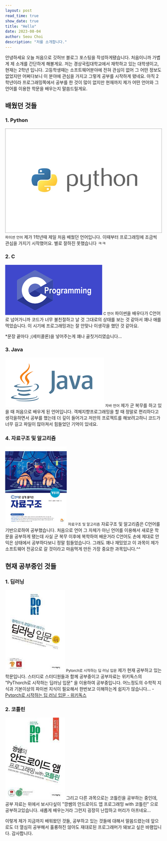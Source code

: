 ```yaml
---
layout: post
read_time: true
show_date: true
title: "Hello"
date: 2023-08-04
author: Seou Choi
description: "저를 소개합니다."
---
```


 안녕하세요 오늘 처음으로 깃허브 블로그 포스팅을 작성하게됐습니다. 처음이니까 가볍게 제 소개를 간단하게 해볼게요.
 저는 경상국립대학교에서 재학하고 있는 대학생이고, 현재는 2학년 입니다. 고등학생때는 소프트웨어분야에 전혀 관심이 없어 그 어떤 정보도 없었지만 어쩌다보니 이 분야에 관심을 가지고 그렇게 공부를 시작하게 됐네요.
아직 2학년이라 프로그래밍쪽에서 공부를 한 것이 많이 없지만 현재까지 제가 어떤 언어와 그 언어를 이용한 학문을 배우는지 말씀드릴게요.

## 배웠던 것들

### 1. Python
![Python](./assets/img/posts/20230808/Python.jpg)
<small>파이썬 언어</small>
 제가 1학년때 제일 처음 배웠던 언어입니다. 이때부터 프로그래밍에 조금씩 관심을 가지기 시작했어요. 별로 잘하진 못했습니다 ㅋㅋ

### 2. C
![C](./assets/img/posts/20230808/C.png)
<small>C 언어</small>
 파이썬을 배우다가 C언어로 넘어가니까 코드가 너무 불친절하고 날 것 그대로의 상태를 보는 것 같아서 꽤나 애를 먹었습니다. 이 시기에 프로그래밍과는 잘 안맞나 이생각을 했던 것 같아요.
 
*문장 끝마다 ;(세미콜론)을 넣어주는게 꽤나 골칫거리였습니다...

### 3. Java
![Java](./assets/img/posts/20230808/Java.png)
<small>자바 언어</small>
 제가 군 복무를 하고 있을 때 처음으로 배우게 된 언어입니다. 객체지향프로그래밍을 할 때 정말로 편리하다고 생각을하면서 공부를 했는데 더 깊이 들어가고 저만의 프로젝트를 해보려고하니 코드가 너무 길고 파일이 많아져서 힘들었던 기억이 있네요.

### 4. 자료구조 및 알고리즘
![Algorithm](./assets/img/posts/20230808/Algorithm.jpg)
<small>자료구조 및 알고리즘</small>
 자료구조 및 알고리즘은 C언어를 기반으로하여 공부했습니다. 처음으로 언어 그 자체가 아닌 언어를 이용해서 새로운 학문을 공부하게 됐는데 사실 군 복무 이후에 복학하여 배운거라 C언어도 손에 제대로 안익은 상태에서 공부하다보니 정말 힘들었습니다. 
그래도 꽤나 재밌었고 이 과목이 제가 소프트웨어 전공으로 갈 것이라고 마음먹게 만든 가장 중요한 과목입니다.^^

## 현재 공부중인 것들

### 1. 딥러닝
![DeepLearning](./assets/img/posts/20230808/DeepLearning.jpg)
<small>Pytorch로 시작하는 딥 러닝 입문</small>
 제가 현재 공부하고 있는 학문입니다. 스터디로 스터디원들과 함께 공부중이고 공부자료는 위키독스의 "PyThorch로 시작하는 딥러닝 입문" 을 이용하여 공부중입니다. 
어느정도의 수학적 지식과 기본이상의 파이썬 지식이 필요해서 한번보고 이해하는게 쉽지가 않습니다...
-[Pytorch로 시작하는 딥 러닝 입문 - 위키독스](https://wikidocs.net/book/2788)

### 2. 코틀린
![Kotlin](./assets/img/posts/20230808/Kotlin.jpg)
 그리고 다른 과목으로는 코틀린을 공부하는 중인데, 공부 자료는 위에서 보시다싶이 "깡쌤의 안드로이드 앱 프로그래밍 with 코틀린" 으로 공부하고있습니다. 새롭게 배우는거라 그런지 굉장히 난잡하고 머리가 아프네요...


 이렇게 제가 지금까지 배워왔던 것들, 공부하고 있는 것들에 대해서 말씀드렸는데 앞으로도 더 열심히 공부해서 훌륭하진 않아도 재대로된 프로그래머가 돼보고 싶은 바램입니다. 
 감사합니다.
